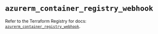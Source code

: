 # `azurerm_container_registry_webhook`

Refer to the Terraform Registry for docs: [`azurerm_container_registry_webhook`](https://registry.terraform.io/providers/hashicorp/azurerm/4.25.0/docs/resources/container_registry_webhook).
